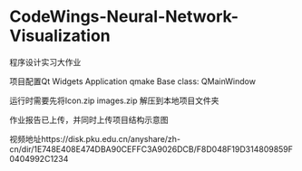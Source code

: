 # CodeWings-Neural-Network-Visualization
程序设计实习大作业

项目配置Qt Widgets Application   qmake    Base class: QMainWindow    


   运行时需要先将Icon.zip images.zip 解压到本地项目文件夹

   作业报告已上传，并同时上传项目结构示意图

视频地址https://disk.pku.edu.cn/anyshare/zh-cn/dir/1E748E408E474DBA90CEFFC3A9026DCB/F8D048F19D314809859F0404992C1234
